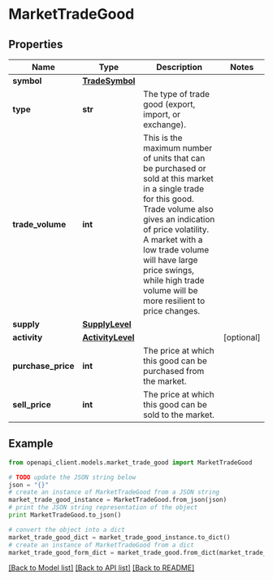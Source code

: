 # MarketTradeGood


## Properties

Name | Type | Description | Notes
------------ | ------------- | ------------- | -------------
**symbol** | [**TradeSymbol**](TradeSymbol.md) |  | 
**type** | **str** | The type of trade good (export, import, or exchange). | 
**trade_volume** | **int** | This is the maximum number of units that can be purchased or sold at this market in a single trade for this good. Trade volume also gives an indication of price volatility. A market with a low trade volume will have large price swings, while high trade volume will be more resilient to price changes. | 
**supply** | [**SupplyLevel**](SupplyLevel.md) |  | 
**activity** | [**ActivityLevel**](ActivityLevel.md) |  | [optional] 
**purchase_price** | **int** | The price at which this good can be purchased from the market. | 
**sell_price** | **int** | The price at which this good can be sold to the market. | 

## Example

```python
from openapi_client.models.market_trade_good import MarketTradeGood

# TODO update the JSON string below
json = "{}"
# create an instance of MarketTradeGood from a JSON string
market_trade_good_instance = MarketTradeGood.from_json(json)
# print the JSON string representation of the object
print MarketTradeGood.to_json()

# convert the object into a dict
market_trade_good_dict = market_trade_good_instance.to_dict()
# create an instance of MarketTradeGood from a dict
market_trade_good_form_dict = market_trade_good.from_dict(market_trade_good_dict)
```
[[Back to Model list]](../README.md#documentation-for-models) [[Back to API list]](../README.md#documentation-for-api-endpoints) [[Back to README]](../README.md)


